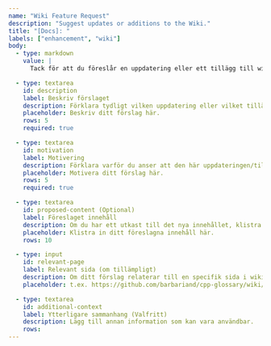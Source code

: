 ```yaml
---
name: "Wiki Feature Request"
description: "Suggest updates or additions to the Wiki."
title: "[Docs]: "
labels: ["enhancement", "wiki"]
body:
  - type: markdown
    value: |
      Tack för att du föreslår en uppdatering eller ett tillägg till wikin! Fyll i informationen nedan så att vi kan utvärdera ditt förslag.

  - type: textarea
    id: description
    label: Beskriv förslaget
    description: Förklara tydligt vilken uppdatering eller vilket tillägg du föreslår.
    placeholder: Beskriv ditt förslag här.
    rows: 5
    required: true

  - type: textarea
    id: motivation
    label: Motivering
    description: Förklara varför du anser att den här uppdateringen/tillägget är viktig. Vilka problem löser den eller vilka fördelar ger den?
    placeholder: Motivera ditt förslag här.
    rows: 5
    required: true

  - type: textarea
    id: proposed-content (Optional)
    label: Föreslaget innehåll
    description: Om du har ett utkast till det nya innehållet, klistra in det här. Detta är valfritt, men hjälper oss att förstå ditt förslag bättre.
    placeholder: Klistra in ditt föreslagna innehåll här.
    rows: 10

  - type: input
    id: relevant-page
    label: Relevant sida (om tillämpligt)
    description: Om ditt förslag relaterar till en specifik sida i wikin, ange sidans namn eller URL.
    placeholder: t.ex. https://github.com/barbariand/cpp-glossary/wiki/Någon-Sida

  - type: textarea
    id: additional-context
    label: Ytterligare sammanhang (Valfritt)
    description: Lägg till annan information som kan vara användbar.
    rows:
---
```

